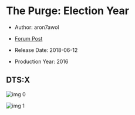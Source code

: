 # The Purge: Election Year

* Author: aron7awol

* [Forum Post](https://www.avsforum.com/threads/bass-eq-for-filtered-movies.2995212/post-56733956)

* Release Date: 2018-06-12
* Production Year: 2016

## DTS:X

![img 0](https://fanart.tv/fanart/movies/316727/moviethumb/the-purge-3-577e9c5c8dcb9.jpg)

![img 1](https://i.imgur.com/lSt6QdN.png)

